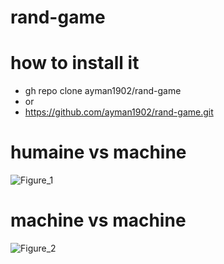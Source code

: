 # rand-game
# how to install it
- gh repo clone ayman1902/rand-game
- or
- https://github.com/ayman1902/rand-game.git

# humaine vs machine
![Figure_1](https://user-images.githubusercontent.com/49163010/101910907-eb746c00-3bbf-11eb-9d07-1e6b202f8360.png)

# machine vs machine
![Figure_2](https://user-images.githubusercontent.com/49163010/101910927-f0392000-3bbf-11eb-8476-0769bcc78ab7.png)
